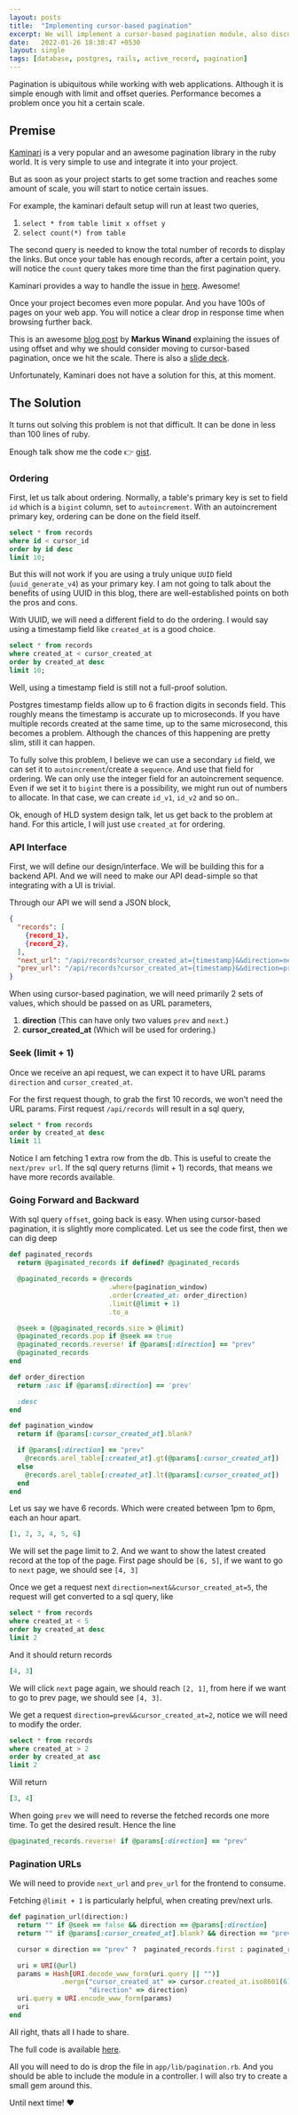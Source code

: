 ```yaml
---
layout: posts
title:  "Implementing cursor-based pagination"
excerpt: We will implement a cursor-based pagination module, also discuss about some gotchas for handling UUIDs
date:   2022-01-26 18:38:47 +0530
layout: single
tags: [database, postgres, rails, active_record, pagination]
---
```

Pagination is ubiquitous while working with web applications. Although it is simple enough with limit and offset queries. Performance becomes a problem once you hit a certain scale.

## Premise

[Kaminari](https://github.com/kaminari/kaminari) is a very popular and an awesome pagination library in the ruby world. It is very simple to use and integrate it into your project.

But as soon as your project starts to get some traction and reaches some amount of scale, you will start to notice certain issues.

For example, the kaminari default setup will run at least two queries,
1. `select * from table limit x offset y`
2. `select count(*) from table`

The second query is needed to know the total number of records to display the links. But once your table has enough records, after a certain point, you will notice the `count` query takes more time than the first pagination query.

Kaminari provides a way to handle the issue in [here](https://github.com/kaminari/kaminari#paginating-without-issuing-select-count-query). Awesome!

Once your project becomes even more popular. And you have 100s of pages on your web app. You will notice a clear drop in response time when browsing further back.

This is an awesome [blog post](https://use-the-index-luke.com/sql/partial-results/fetch-next-page) by **Markus Winand** explaining the issues of using offset and why we should consider moving to cursor-based pagination, once we hit the scale. There is also a [slide deck](https://use-the-index-luke.com/blog/2013-07/pagination-done-the-postgresql-way).

Unfortunately, Kaminari does not have a solution for this, at this moment.

## The Solution

It turns out solving this problem is not that difficult. It can be done in less than 100 lines of ruby.

Enough talk show me the code   :point_right:   [gist](https://gist.github.com/goromlagche/d2075bc8ad8fedd3a9930cd9f3c38ae4).

### Ordering

First, let us talk about ordering. Normally, a table's primary key is set to field `id` which is a `bigint` column, set to `autoincrement`. With an autoincrement primary key, ordering can be done on the field itself.

``` sql
select * from records
where id < cursor_id
order by id desc
limit 10;
```

But this will not work if you are using a truly unique `UUID` field (`uuid_generate_v4`) as your primary key. I am not going to talk about the benefits of using UUID in this blog, there are well-established points on both the pros and cons.

With UUID, we will need a different field to do the ordering. I would say using a timestamp field like `created_at` is a good choice.

``` sql
select * from records
where created_at < cursor_created_at
order by created_at desc
limit 10;
```

Well, using a timestamp field is still not a full-proof solution.

Postgres timestamp fields allow up to 6 fraction digits in seconds field. This roughly means the timestamp is accurate up to microseconds. If you have multiple records created at the same time, up to the same microsecond, this becomes a problem. Although the chances of this happening are pretty slim, still it can happen.

To fully solve this problem, I believe we can use a secondary `id` field, we can set it to `autoincrement`/create a `sequence`. And use that field for ordering. We can only use the integer field for an autoincrement sequence. Even if we set it to `bigint` there is a possibility, we might run out of numbers to allocate. In that case, we can create `id_v1`, `id_v2` and so on..

Ok, enough of HLD system design talk, let us get back to the problem at hand. For this article, I will just use `created_at` for ordering.

### API Interface

First, we will define our design/interface. We will be building this for a backend API. And we will need to make our API dead-simple so that integrating with a UI is trivial.

Through our API we will send a JSON block,

``` json
{
  "records": [
    {record_1},
    {record_2},
  ],
  "next_url": "/api/records?cursor_created_at={timestamp}&&direction=next",
  "prev_url": "/api/records?cursor_created_at={timestamp}&&direction=prev"
}
```

When using cursor-based pagination, we will need primarily 2 sets of values, which should be passed on as URL parameters,
1. **direction** (This can have only two values `prev` and `next`.)
2. **cursor_created_at** (Which will be used for ordering.)

### Seek (limit + 1)

Once we receive an api request, we can expect it to have URL params `direction` and `cursor_created_at`.

For the first request though, to grab the first 10 records, we won't need the URL params. First request `/api/records` will result in a sql query,

``` sql
select * from records
order by created_at desc
limit 11
```

Notice I am fetching 1 extra row from the db. This is useful to create the `next/prev url`. If the sql query returns (limit + 1) records, that means we have more records available.

### Going Forward and Backward

With sql query `offset`, going back is easy. When using cursor-based pagination, it is slightly more complicated.
Let us see the code first, then we can dig deep

``` ruby
def paginated_records
  return @paginated_records if defined? @paginated_records

  @paginated_records = @records
                         .where(pagination_window)
                         .order(created_at: order_direction)
                         .limit(@limit + 1)
                         .to_a

  @seek = (@paginated_records.size > @limit)
  @paginated_records.pop if @seek == true
  @paginated_records.reverse! if @params[:direction] == "prev"
  @paginated_records
end

def order_direction
  return :asc if @params[:direction] == 'prev'

  :desc
end

def pagination_window
  return if @params[:cursor_created_at].blank?

  if @params[:direction] == "prev"
    @records.arel_table[:created_at].gt(@params[:cursor_created_at])
  else
    @records.arel_table[:created_at].lt(@params[:cursor_created_at])
  end
end
```

Let us say we have 6 records. Which were created between 1pm to 6pm, each an hour apart.

``` ruby
[1, 2, 3, 4, 5, 6]
```

We will set the page limit to 2. And we want to show the latest created record at the top of the page.
First page should be `[6, 5]`, if we want to go to `next` page, we should see `[4, 3]`

Once we get a request next `direction=next&&cursor_created_at=5`, the request will get converted to a sql query, like

``` sql
select * from records
where created_at < 5
order by created_at desc
limit 2
```

And it should return records

``` ruby
[4, 3]
```

We will click `next` page again, we should reach `[2, 1]`, from here if we want to go to prev page, we should see `[4, 3]`.

We get a request `direction=prev&&cursor_created_at=2`, notice we will need to modify the order.

``` sql
select * from records
where created_at > 2
order by created_at asc
limit 2
```

Will return

``` ruby
[3, 4]
```

When going `prev` we will need to reverse the fetched records one more time. To get the desired result. Hence the line

``` ruby
@paginated_records.reverse! if @params[:direction] == "prev"
```

### Pagination URLs

We will need to provide `next_url` and `prev_url` for the frontend to consume.

Fetching `@limit + 1` is particularly helpful, when creating prev/next urls.

``` ruby
def pagination_url(direction:)
  return "" if @seek == false && direction == @params[:direction]
  return "" if @params[:cursor_created_at].blank? && direction == "prev" # first page

  cursor = direction == "prev" ?  paginated_records.first : paginated_records.last

  uri = URI(@url)
  params = Hash[URI.decode_www_form(uri.query || "")]
             .merge("cursor_created_at" => cursor.created_at.iso8601(6), # PG default is 6
                    "direction" => direction)
  uri.query = URI.encode_www_form(params)
  uri
end
```


All right, thats all I hade to share.

The full code is available [here](https://gist.github.com/goromlagche/d2075bc8ad8fedd3a9930cd9f3c38ae4#file-pagination-rb).

All you will need to do is drop the file in `app/lib/pagination.rb`. And you should be able to include the module in a controller.
I will also try to create a small gem around this.

Until next time! :heart:
